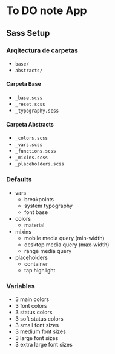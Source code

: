 # To DO note App

## Sass Setup

### Arqitectura de carpetas

- `base/`
- `abstracts/`

#### Carpeta Base

- `_base.scss`
- `_reset.scss`
- `_typography.scss`

#### Carpeta Abstracts

- `_colors.scss`
- `_vars.scss`
- `_functions.scss`
- `_mixins.scss`
- `_placeholders.scss`

### Defaults
- vars
  - breakpoints
  - system typography
  - font base
- colors
  - material
- mixins
  - mobile media query (min-width)
  - desktop media query (max-width)
  - range media query
- placeholders
  - container
  - tap highlight

### Variables

- 3 main colors
- 3 font colors
- 3 status colors
- 3 soft status colors
- 3 small font sizes
- 3 medium font sizes
- 3 large font sizes
- 3 extra large font sizes
